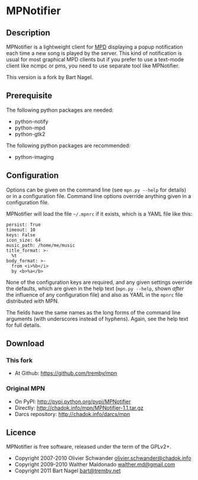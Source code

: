 MPNotifier
==========

Description
-----------

MPNotifier is a lightweight client for [MPD](http://www.musicpd.org) displaying 
a popup notification each time a new song is played by the server. This kind of 
notification is usual for most graphical MPD clients but if you prefer to use a 
text-mode client like ncmpc or pms, you need to use separate tool like 
MPNotifier.

This version is a fork by Bart Nagel.

Prerequisite
------------

The following python packages are needed:

- python-notify
- python-mpd
- python-gtk2

The following python packages are recommended:

- python-imaging

Configuration
-------------

Options can be given on the command line (see `mpn.py --help` for details) or in 
a configuration file. Command line options override anything given in a 
configuration file.

MPNotifier will load the file `~/.mpnrc` if it exists, which is a YAML file like 
this:

    persist: True
    timeout: 10
    keys: False
    icon_size: 64
    music_path: /home/me/music
    title_format: >-
      %t
    body_format: >-
      from <i>%b</i>
      by <b>%a</b>

None of the configuration keys are required, and any given settings override the 
defaults, which are given in the help text (`mpn.py --help`, shown *after* the 
influence of any configuration file) and also as YAML in the `mpnrc` file 
distributed with MPN.

The fields have the same names as the long forms of the command line arguments 
(with underscores instead of hyphens). Again, see the help text for full 
details.

Download
--------

### This fork

- At Github: https://github.com/tremby/mpn

### Original MPN

- On PyPI: http://pypi.python.org/pypi/MPNotifier
- Directly: http://chadok.info/mpn/MPNotifier-1.1.tar.gz
- Darcs repository: http://chadok.info/darcs/mpn

Licence
-------

MPNotifier is free software, released under the term of the GPLv2+.

- Copyright 2007-2010 Olivier Schwander <olivier.schwander@chadok.info>
- Copyright 2009-2010 Walther Maldonado <walther.md@gmail.com>
- Copyright 2011 Bart Nagel <bart@tremby.net>
